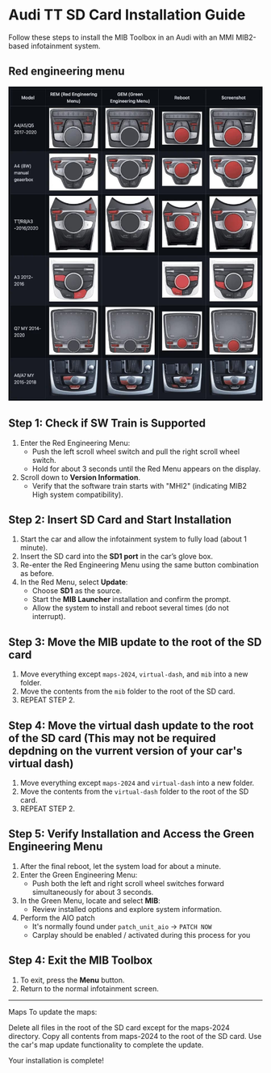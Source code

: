 # Audi TT SD Card Installation Guide

Follow these steps to install the MIB Toolbox in an Audi with an MMI MIB2-based infotainment system.

## Red engineering menu
![Red Engineering Menu](./redmenu.jpg)

## Step 1: Check if SW Train is Supported
1. Enter the Red Engineering Menu:
   - Push the left scroll wheel switch and pull the right scroll wheel switch.
   - Hold for about 3 seconds until the Red Menu appears on the display.
2. Scroll down to **Version Information**.
   - Verify that the software train starts with "MHI2" (indicating MIB2 High system compatibility).

## Step 2: Insert SD Card and Start Installation
1. Start the car and allow the infotainment system to fully load (about 1 minute).
2. Insert the SD card into the **SD1 port** in the car’s glove box.
3. Re-enter the Red Engineering Menu using the same button combination as before.
4. In the Red Menu, select **Update**:
   - Choose **SD1** as the source.
   - Start the **MIB Launcher** installation and confirm the prompt.
   - Allow the system to install and reboot several times (do not interrupt).
  
## Step 3: Move the MIB update to the root of the SD card
1. Move everything except `maps-2024`, `virtual-dash`, and `mib` into a new folder.
2. Move the contents from the `mib` folder to the root of the SD card.
3. REPEAT STEP 2.

## Step 4: Move the virtual dash update to the root of the SD card (This may not be required depdning on the vurrent version of your car's virtual dash)
1. Move everything except `maps-2024` and `virtual-dash` into a new folder.
2. Move the contents from the `virtual-dash` folder to the root of the SD card.
3. REPEAT STEP 2.

## Step 5: Verify Installation and Access the Green Engineering Menu
1. After the final reboot, let the system load for about a minute.
2. Enter the Green Engineering Menu:
   - Push both the left and right scroll wheel switches forward simultaneously for about 3 seconds.
3. In the Green Menu, locate and select **MIB**:
   - Review installed options and explore system information.
4. Perform the AIO patch
   - It's normally found under `patch_unit_aio` -> `PATCH NOW`
   - Carplay should be enabled / activated during this process for you

## Step 4: Exit the MIB Toolbox
1. To exit, press the **Menu** button.
2. Return to the normal infotainment screen.

---

Maps
To update the maps:

Delete all files in the root of the SD card except for the maps-2024 directory.
Copy all contents from maps-2024 to the root of the SD card.
Use the car's map update functionality to complete the update.

Your installation is complete!
